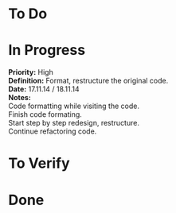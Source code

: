 # To Do

# In Progress
**Priority:**
High  
**Definition:**
Format, restructure the original code.  
**Date:** 17.11.14 / 18.11.14  
**Notes:**  
Code formatting while visiting the code.  
Finish code formating.  
Start step by step redesign, restructure.  
Continue refactoring code.

# To Verify

# Done

